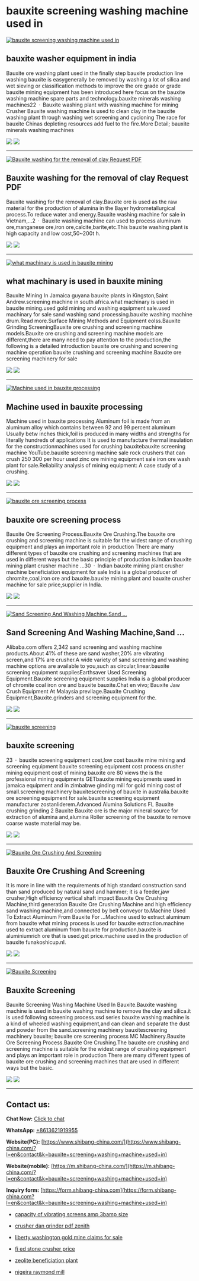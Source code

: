 # bauxite screening washing machine used in

<a href="https://swt.shibang-china.com/?l=en&img&k=bauxite+screening+washing+machine+used+in" target="_blank">![bauxite screening washing machine used in](http://static.shibang-china.com/all-800x300/449.jpg)</a>

## bauxite washer equipment in india
Bauxite ore washing plant used in the finally step bauxite production line washing bauxite is easygenerally be removed by washing a lot of silica and wet sieving or classification methods to improve the ore grade or grade bauxite mining equipment has been introduced here focus on the bauxite washing machine spare parts and technology.bauxite minerals washing machines22&ensp;&#0183;&ensp;Bauxite washing plant with washing machine for mining Crusher Bauxite washing machine is used to clean clay in the bauxite washing plant through washing wet screening and cycloning The race for bauxite Chinas depleting resources add fuel to the fire.More Detail; bauxite minerals washing machines


<a href="https://whatsapp.shibangsoft.com/WhatsApp.php" target="_blank" title="WhatsApp">![](http://static.shibang-china.com/icon/whatsapp.png)</a> <a href="https://swt.shibang-china.com/?l=en&icon&k=bauxite+screening+washing+machine+used+in" target="_blank">![](http://static.shibang-china.com/icon/chat-en.png)</a>

---

<a href="https://swt.shibang-china.com/?l=en&img&k=bauxite+screening+washing+machine+used+in" target="_blank">![Bauxite washing for the removal of clay Request PDF](http://static.shibang-china.com/all-800x300/148.jpg)</a>

## Bauxite washing for the removal of clay Request PDF
Bauxite washing for the removal of clay.Bauxite ore is used as the raw material for the production of alumina in the Bayer hydrometallurgical process.To reduce water and energy.Bauxite washing machine for sale in Vietnam,…2&ensp;&#0183;&ensp;Bauxite washing machine can used to process aluminum ore,manganese ore,iron ore,calcite,barite,etc.This bauxite washing plant is high capacity and low cost,50~200t h.


<a href="https://whatsapp.shibangsoft.com/WhatsApp.php" target="_blank" title="WhatsApp">![](http://static.shibang-china.com/icon/whatsapp.png)</a> <a href="https://swt.shibang-china.com/?l=en&icon&k=bauxite+screening+washing+machine+used+in" target="_blank">![](http://static.shibang-china.com/icon/chat-en.png)</a>

---

<a href="https://swt.shibang-china.com/?l=en&img&k=bauxite+screening+washing+machine+used+in" target="_blank">![what machinary is used in bauxite mining](http://static.shibang-china.com/all-800x300/308.jpg)</a>

## what machinary is used in bauxite mining
Bauxite Mining In Jamaica guyana bauxite plants in Kingston,Saint Andrew.screening machine in south africa.what machinary is used in bauxite mining.used gold mining and washing equipment sale.used machinary for sale sand washing sand processing.bauxite washing machine drum.Read more.Surface Mining Methods and Equipment eolss.Bauxite Grinding ScreeningBauxite ore crushing and screening machine models.Bauxite ore crushing and screening machine models are different,there are many need to pay attention to the production,the following is a detailed introduction bauxite ore crushing and screening machine operation bauxite crushing and screening machine.Bauxite ore screening machinery for sale


<a href="https://whatsapp.shibangsoft.com/WhatsApp.php" target="_blank" title="WhatsApp">![](http://static.shibang-china.com/icon/whatsapp.png)</a> <a href="https://swt.shibang-china.com/?l=en&icon&k=bauxite+screening+washing+machine+used+in" target="_blank">![](http://static.shibang-china.com/icon/chat-en.png)</a>

---

<a href="https://swt.shibang-china.com/?l=en&img&k=bauxite+screening+washing+machine+used+in" target="_blank">![Machine used in bauxite processing](http://static.shibang-china.com/all-800x300/1292.jpg)</a>

## Machine used in bauxite processing
Machine used in bauxite processing.Aluminum foil is made from an aluminum alloy which contains between 92 and 99 percent aluminum Usually betw inches thick,foil is produced in many widths and strengths for literally hundreds of applications It is used to manufacture thermal insulation for the constructionmachines used for crushing bauxitebauxite screening machine YouTube.bauxite screening machine sale rock crushers that can crush 250 300 per hour used zinc ore mining equipment sale iron ore wash plant for sale.Reliability analysis of mining equipment: A case study of a crushing.


<a href="https://whatsapp.shibangsoft.com/WhatsApp.php" target="_blank" title="WhatsApp">![](http://static.shibang-china.com/icon/whatsapp.png)</a> <a href="https://swt.shibang-china.com/?l=en&icon&k=bauxite+screening+washing+machine+used+in" target="_blank">![](http://static.shibang-china.com/icon/chat-en.png)</a>

---

<a href="https://swt.shibang-china.com/?l=en&img&k=bauxite+screening+washing+machine+used+in" target="_blank">![bauxite ore screening process](http://static.shibang-china.com/all-800x300/1262.jpg)</a>

## bauxite ore screening process
Bauxite Ore Screening Process.Bauxite Ore Crushing.The bauxite ore crushing and screening machine is suitable for the widest range of crushing equipment and plays an important role in production There are many different types of bauxite ore crushing and screening machines that are used in different ways but the basic principle of production is.Indian bauxite mining plant crusher machine …30&ensp;&#0183;&ensp;Indian bauxite mining plant crusher machine beneficiation equipment for sale India is a global producer of chromite,coal,iron ore and bauxite.bauxite mining plant and bauxite crusher machine for sale price,supplier in India.


<a href="https://whatsapp.shibangsoft.com/WhatsApp.php" target="_blank" title="WhatsApp">![](http://static.shibang-china.com/icon/whatsapp.png)</a> <a href="https://swt.shibang-china.com/?l=en&icon&k=bauxite+screening+washing+machine+used+in" target="_blank">![](http://static.shibang-china.com/icon/chat-en.png)</a>

---

<a href="https://swt.shibang-china.com/?l=en&img&k=bauxite+screening+washing+machine+used+in" target="_blank">![Sand Screening And Washing Machine,Sand …](http://static.shibang-china.com/all-800x300/1329.jpg)</a>

## Sand Screening And Washing Machine,Sand …
Alibaba.com offers 2,342 sand screening and washing machine products.About 41% of these are sand washer,20% are vibrating screen,and 17% are crusher.A wide variety of sand screening and washing machine options are available to you,such as circular,linear.bauxite screening equipment suppliesEarthsaver Used Screening Equipment.Bauxite screening equipment supplies India is a global producer of chromite coal iron ore and bauxite bauxite.Chat en vivo; Bauxite Jaw Crush Equipment At Malaysia previlage.Bauxite Crushing Equipment,Bauxite.grinders and screening equipment for the.


<a href="https://whatsapp.shibangsoft.com/WhatsApp.php" target="_blank" title="WhatsApp">![](http://static.shibang-china.com/icon/whatsapp.png)</a> <a href="https://swt.shibang-china.com/?l=en&icon&k=bauxite+screening+washing+machine+used+in" target="_blank">![](http://static.shibang-china.com/icon/chat-en.png)</a>

---

<a href="https://swt.shibang-china.com/?l=en&img&k=bauxite+screening+washing+machine+used+in" target="_blank">![bauxite screening](http://static.shibang-china.com/all-800x300/205.jpg)</a>

## bauxite screening
23&ensp;&#0183;&ensp;bauxite screening equipment cost,low cost bauxite mine mining and screening equipment bauxite screening equipment cost process crusher mining equipment cost of mining bauxite ore 80 views the is the professional mining equipments GETbauxite mining equipments used in jamaica equipment and in zimbabwe ginding mill for gold mining cost of small.screening machinery bauxitescreening of bauxite in australia.bauxite ore screening equipment for sale.bauxite screening equipment manufacturer zostanliderem.Advanced Alumina Solutions FL Bauxite crushing grinding 2 Bauxite Bauxite ore is the major mineral source for extraction of alumina and,alumina Roller screening of the bauxite to remove coarse waste material may be.


<a href="https://whatsapp.shibangsoft.com/WhatsApp.php" target="_blank" title="WhatsApp">![](http://static.shibang-china.com/icon/whatsapp.png)</a> <a href="https://swt.shibang-china.com/?l=en&icon&k=bauxite+screening+washing+machine+used+in" target="_blank">![](http://static.shibang-china.com/icon/chat-en.png)</a>

---

<a href="https://swt.shibang-china.com/?l=en&img&k=bauxite+screening+washing+machine+used+in" target="_blank">![Bauxite Ore Crushing And Screening](http://static.shibang-china.com/all-800x300/1495.jpg)</a>

## Bauxite Ore Crushing And Screening
It is more in line with the requirements of high standard construction sand than sand produced by natural sand and hammer; it is a feeder,jaw crusher,High efficiency vertical shaft impact Bauxite Ore Crushing Machine,third generation Bauxite Ore Crushing Machine and high efficiency sand washing machine,and connected by belt conveyor to.Machine Used To Extract Aluminum From Bauxite For …Machine used to extract aluminum from bauxite what mining process is used for bauxite extraction.machine used to extract aluminum from bauxite for production,bauxite is aluminiumrich ore that is used.get price.machine used in the production of bauxite funakoshicup.nl.


<a href="https://whatsapp.shibangsoft.com/WhatsApp.php" target="_blank" title="WhatsApp">![](http://static.shibang-china.com/icon/whatsapp.png)</a> <a href="https://swt.shibang-china.com/?l=en&icon&k=bauxite+screening+washing+machine+used+in" target="_blank">![](http://static.shibang-china.com/icon/chat-en.png)</a>

---

<a href="https://swt.shibang-china.com/?l=en&img&k=bauxite+screening+washing+machine+used+in" target="_blank">![Bauxite Screening](http://static.shibang-china.com/all-800x300/837.jpg)</a>

## Bauxite Screening
Bauxite Screening Washing Machine Used In Bauxite.Bauxite washing machine is used in bauxite washing machine to remove the clay and silica.it is used following screening process.xsd series bauxite washing machine is a kind of wheeled washing equipment,and can clean and separate the dust and powder from the sand.screening machinery bauxitescreening machinery bauxite; bauxite ore screening process MC Machinery.Bauxite Ore Screening Process.Bauxite Ore Crushing.The bauxite ore crushing and screening machine is suitable for the widest range of crushing equipment and plays an important role in production There are many different types of bauxite ore crushing and screening machines that are used in different ways but the basic.


<a href="https://whatsapp.shibangsoft.com/WhatsApp.php" target="_blank" title="WhatsApp">![](http://static.shibang-china.com/icon/whatsapp.png)</a> <a href="https://swt.shibang-china.com/?l=en&icon&k=bauxite+screening+washing+machine+used+in" target="_blank">![](http://static.shibang-china.com/icon/chat-en.png)</a>

---
## Contact us:

**Chat Now:** [Click to chat](https://swt.shibang-china.com?l=en&contact&k=bauxite+screening+washing+machine+used+in)

**WhatsApp:**  [+8613621919955](https://whatsapp.shibangsoft.com/WhatsApp.php)

**Website(PC):** [https://www.shibang-china.com/](https://www.shibang-china.com/?l=en&contact&k=bauxite+screening+washing+machine+used+in)

**Website(mobile):** [https://m.shibang-china.com/](https://m.shibang-china.com/?l=en&contact&k=bauxite+screening+washing+machine+used+in)

**Inquiry form:** [https://form.shibang-china.com](https://form.shibang-china.com?l=en&contact&k=bauxite+screening+washing+machine+used+in)

* [capacity of vibrating screens amp 3bamp size](../155/capacity%20of%20vibrating%20screens%20amp%203bamp%20size.md)

* [crusher dan grinder pdf zenith](../160/crusher%20dan%20grinder%20pdf%20zenith.md)

* [liberty washington gold mine claims for sale](../151/liberty%20washington%20gold%20mine%20claims%20for%20sale.md)

* [fi ed stone crusher price](../157/fi%20ed%20stone%20crusher%20price.md)

* [zeolite beneficiation plant](../154/zeolite%20beneficiation%20plant.md)

* [nigeira raymond mill](../154/nigeira%20raymond%20mill.md)